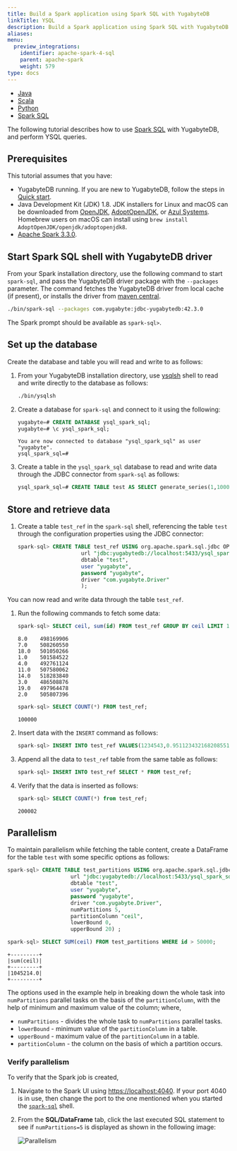 ```yaml
---
title: Build a Spark application using Spark SQL with YugabyteDB
linkTitle: YSQL
description: Build a Spark application using Spark SQL with YugabyteDB
aliases:
menu:
  preview_integrations:
    identifier: apache-spark-4-sql
    parent: apache-spark
    weight: 579
type: docs
---
```


<ul class="nav nav-tabs-alt nav-tabs-yb">

  <li >
    <a href="../java-ysql/" class="nav-link">
      <i class="fa-brands fa-java" aria-hidden="true"></i>
      Java
    </a>
  </li>

  <li >
    <a href="../scala-ysql/" class="nav-link">
      <i class="icon-scala" aria-hidden="true"></i>
      Scala
    </a>
  </li>

  <li >
    <a href="../python-ysql/" class="nav-link">
      <i class="icon-python" aria-hidden="true"></i>
      Python
    </a>
  </li>

   <li >
    <a href="../spark-sql/" class="nav-link active">
      Spark SQL
    </a>
  </li>

</ul>

The following tutorial describes how to use [Spark SQL](https://spark.apache.org/sql/) with YugabyteDB, and perform YSQL queries.

## Prerequisites

This tutorial assumes that you have:

- YugabyteDB running. If you are new to YugabyteDB, follow the steps in [Quick start](../../../quick-start/).
- Java Development Kit (JDK) 1.8. JDK installers for Linux and macOS can be downloaded from [OpenJDK](http://jdk.java.net/), [AdoptOpenJDK](https://adoptopenjdk.net/), or [Azul Systems](https://www.azul.com/downloads/zulu-community/). Homebrew users on macOS can install using `brew install AdoptOpenJDK/openjdk/adoptopenjdk8`.
- [Apache Spark 3.3.0](https://spark.apache.org/downloads.html).

## Start Spark SQL shell with YugabyteDB driver

From your Spark installation directory, use the following command to start `spark-sql`, and pass the YugabyteDB driver package with the `--packages` parameter. The command fetches the YugabyteDB driver from local cache (if present), or installs the driver from [maven central](https://search.maven.org/).

```sh
./bin/spark-sql --packages com.yugabyte:jdbc-yugabytedb:42.3.0
```

The Spark prompt should be available as `spark-sql>`.

## Set up the database

Create the database and table you will read and write to as follows:

1. From your YugabyteDB installation directory, use [ysqlsh](../../../admin/ysqlsh/) shell to read and write directly to the database as follows:

     ```sh
     ./bin/ysqlsh
     ```

1. Create a database for `spark-sql` and connect to it using the following:

     ```sql
     yugabyte=# CREATE DATABASE ysql_spark_sql;
     yugabyte=# \c ysql_spark_sql;
     ```

     ```output
     You are now connected to database "ysql_spark_sql" as user "yugabyte".
     ysql_spark_sql=#
     ```

1. Create a table in the `ysql_spark_sql` database to read and write data through the JDBC connector from `spark-sql` as follows:

     ```sql
     ysql_spark_sql=# CREATE TABLE test AS SELECT generate_series(1,100000) AS id, random(), ceil(random() * 20);
     ```

## Store and retrieve data

1. Create a table `test_ref` in the `spark-sql` shell, referencing the table `test` through the configuration properties using the JDBC connector:

     ```sql
     spark-sql> CREATE TABLE test_ref USING org.apache.spark.sql.jdbc OPTIONS (
                         url "jdbc:yugabytedb://localhost:5433/ysql_spark_sql",
                         dbtable "test",
                         user "yugabyte",
                         password "yugabyte",
                         driver "com.yugabyte.Driver"
                         );
     ```

You can now read and write data through the table `test_ref`.

1. Run the following commands to fetch some data:

     ```sql
     spark-sql> SELECT ceil, sum(id) FROM test_ref GROUP BY ceil LIMIT 10;
     ```

     ```output
     8.0	498169906
     7.0	508260550
     18.0	501050266
     1.0	501584522
     4.0	492761124
     11.0	507580062
     14.0	518283840
     3.0	486508876
     19.0	497964478
     2.0	505807396
     ```

     ```sql
     spark-sql> SELECT COUNT(*) FROM test_ref;
     ```

     ```output
     100000
     ```

1. Insert data with the `INSERT` command as follows:

     ```sql
     spark-sql> INSERT INTO test_ref VALUES(1234543,0.951123432168208551,22.0);
     ```

1. Append all the data to `test_ref` table from the same table as follows:

     ```sql
     spark-sql> INSERT INTO test_ref SELECT * FROM test_ref;
     ```

1. Verify that the data is inserted as follows:

     ```sql
     spark-sql> SELECT COUNT(*) from test_ref;
     ```

     ```output
     200002
     ```

## Parallelism

To maintain parallelism while fetching the table content, create a DataFrame for the table `test` with some specific options as follows:

```sql
spark-sql> CREATE TABLE test_partitions USING org.apache.spark.sql.jdbc OPTIONS (
                    url "jdbc:yugabytedb://localhost:5433/ysql_spark_sql",
                    dbtable "test",
                    user "yugabyte",
                    password "yugabyte",
                    driver "com.yugabyte.Driver",
                    numPartitions 5,
                    partitionColumn "ceil",
                    lowerBound 0,
                    upperBound 20) ;
```

```sql
spark-sql> SELECT SUM(ceil) FROM test_partitions WHERE id > 50000;
```

```output
+---------+
|sum(ceil)|
+---------+
|1045214.0|
+---------+
```

The options used in the example help in breaking down the whole task into `numPartitions` parallel tasks on the basis of the `partitionColumn`, with the help of minimum and maximum value of the column; where,

- `numPartitions` - divides the whole task to `numPartitions` parallel tasks.
- `lowerBound` - minimum value of the `partitionColumn` in a table.
- `upperBound` - maximum value of the `partitionColumn` in a table.
- `partitionColumn` - the column on the basis of which a partition occurs.

### Verify parallelism

To verify that the Spark job is created,

1. Navigate to the Spark UI using <https://localhost:4040>. If your port 4040 is in use, then change the port to the one mentioned when you started the [`spark-sql`](#start-python-spark-shell-with-yugabytedb-driver) shell.

1. From the **SQL/DataFrame** tab, click the last executed SQL statement to see if `numPartitions=5` is displayed as shown in the following image:

   ![Parallelism](/images/develop/ecosystem-integrations/parallelism.png)
